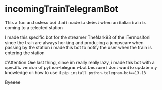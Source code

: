 # incomingTrainTelegramBot
This a fun and usless bot that i made to detect when an italian train is coming to a selected station


I made this specific bot for the streamer TheMark93 of the iTermosifoni
since the train are always honking and producing a jumpscare when passing by the station i made this bot to notify the user when the train is entering the station

#Attention
One last thing, since im really really lazy, i made this bot with a specific version of python-telegram-bot because i dont want to update my knowledge on how to use it
```pip install python-telegram-bot==13.13```


Byeeee
